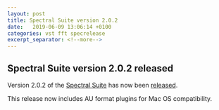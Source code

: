 ```yaml
---
layout: post
title: Spectral Suite version 2.0.2
date:   2019-06-09 13:06:14 +0100
categories: vst fft specrelease
excerpt_separator: <!--more-->
---
```


<section>
<h1>Spectral Suite version 2.0.2 released</h1>
<p>Version 2.0.2 of the <a href="/spectralsuite">Spectral Suite</a> has now been <a href="/media/SpectralSuite-v2.0.2.zip">released</a>.</p>
<!--more-->
<p>This release now includes AU format plugins for Mac OS compatibility.</p>
 </section>

